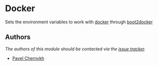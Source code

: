 Docker
======

Sets the environment variables to work with [docker][1] through [boot2docker][2]

Authors
-------

*The authors of this module should be contacted via the [issue tracker][3].*

  - [Pavel Chernykh](https://github.com/pavel-v-chernykh)

[1]: http://docker.io/
[2]: http://boot2docker.io/
[3]: https://github.com/sorin-ionescu/prezto/issues

